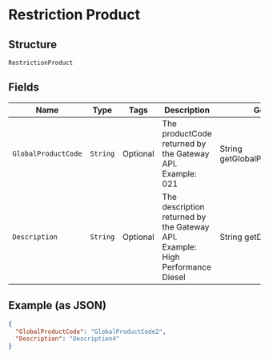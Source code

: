 
# Restriction Product

## Structure

`RestrictionProduct`

## Fields

| Name | Type | Tags | Description | Getter | Setter |
|  --- | --- | --- | --- | --- | --- |
| `GlobalProductCode` | `String` | Optional | The productCode returned by the Gateway API.<br>Example: 021 | String getGlobalProductCode() | setGlobalProductCode(String globalProductCode) |
| `Description` | `String` | Optional | The description returned by the Gateway API.<br>Example: High Performance Diesel | String getDescription() | setDescription(String description) |

## Example (as JSON)

```json
{
  "GlobalProductCode": "GlobalProductCode2",
  "Description": "Description4"
}
```

